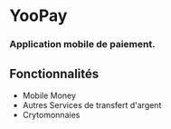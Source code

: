 # YooPay

### Application **mobile de paiement**.

## Fonctionnalités
* Mobile Money
* Autres Services de transfert d'argent
* Crytomonnaies
